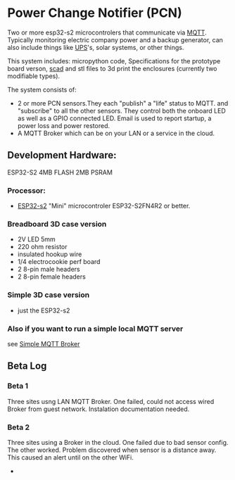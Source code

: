 # Power Change Notifier (PCN)

Two or more esp32-s2 microcontrolers that communicate via [MQTT](https://en.wikipedia.org/wiki/MQTT). Typically monitoring electric company power and a backup generator, can also include things like [UPS](https://en.wikipedia.org/wiki/Uninterruptible_power_supply)'s, solar systems, or other things. 

This system includes: micropython code, Specifications for the prototype board verson, [scad](https://openscad.org/) and stl files to 3d print the enclosures (currently two modifiable types).

The system consists of:
 - 2 or more PCN sensors.They each "publish" a "life" status to MQTT. and "subscribe" to all the other sensors. They control both the onboard LED as well as a GPIO connected LED. Email is used to report startup, a power loss and power restored.
 - A MQTT Broker which can be on your LAN or a service in the cloud.

## Development Hardware:
ESP32-S2 4MB FLASH 2MB PSRAM
### Processor:
 - [ESP32-s2](https://www.wemos.cc/en/latest/s2/s2_mini.html) "Mini" microcontroler ESP32-S2FN4R2 or better.
### Breadboard 3D case version 
 - 2V LED 5mm
 - 220 ohm resistor
 - insulated hookup wire
 - 1/4 electrocookie perf board
 - 2 8-pin male headers
 - 2 8-pin female headers
### Simple 3D case version
 - just the ESP32-s2 
### Also if you want to run a simple local MQTT server
see [Simple MQTT Broker](https://github.com/jdodgen/MQTT-home/tree/main/linux/home-broker/baby_home_broker)

## Beta Log
### Beta 1
Three sites usng LAN MQTT Broker. One failed, could not access wired Broker from guest network. Instalation documentation needed.
### Beta 2
Three sites using a Broker in the cloud. One failed due to bad sensor config. The other worked. Problem discovered when sensor is a distance away. This caused an alert until on the other WiFi. 



 - 
